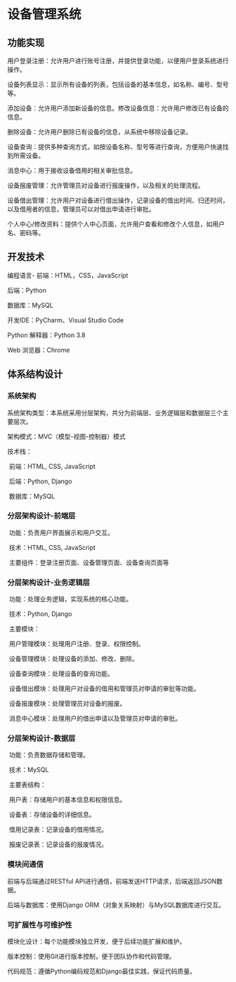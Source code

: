 # 设备管理系统

## 功能实现

用户登录注册：允许用户进行账号注册，并提供登录功能，以便用户登录系统进行操作。

设备列表显示：显示所有设备的列表，包括设备的基本信息，如名称、编号、型号等。

添加设备：允许用户添加新设备的信息。修改设备信息：允许用户修改已有设备的信息。

删除设备：允许用户删除已有设备的信息，从系统中移除设备记录。

设备查询：提供多种查询方式，如按设备名称、型号等进行查询，方便用户快速找到所需设备。

消息中心：用于接收设备借用的相关审批信息。

设备报废管理：允许管理员对设备进行报废操作，以及相关的处理流程。

设备借出管理：允许用户对设备进行借出操作，记录设备的借出时间、归还时间，以及借用者的信息，管理员可以对借出申请进行审批。

个人中心/修改资料：提供个人中心页面，允许用户查看和修改个人信息，如用户名、密码等。

## 开发技术

编程语言- 前端：HTML，CSS，JavaScript

后端：Python

数据库：MySQL

开发IDE：PyCharm、Visual Studio Code

Python 解释器：Python 3.8

Web 浏览器：Chrome

## 体系结构设计

### 系统架构

系统架构类型：本系统采用分层架构，共分为前端层、业务逻辑层和数据层三个主要层次。

架构模式：MVC（模型-视图-控制器）模式

技术栈：

​	前端：HTML, CSS, JavaScript

​	后端：Python, Django

​	数据库：MySQL

### 分层架构设计-前端层

​	功能：负责用户界面展示和用户交互。

​	技术：HTML, CSS, JavaScript

​	主要组件：登录注册页面、设备管理页面、设备查询页面等

### 分层架构设计-业务逻辑层

​	功能：处理业务逻辑，实现系统的核心功能。

​	技术：Python, Django

​	主要模块：

​		用户管理模块：处理用户注册、登录、权限控制。

​		设备管理模块：处理设备的添加、修改、删除。

​		设备查询模块：处理设备的查询功能。

​		设备借出模块：处理用户对设备的借用和管理员对申请的审批等功能。

​		设备报废模块：处理管理员对设备的报废。

​		消息中心模块：处理用户的借出申请以及管理员对申请的审批。

### 分层架构设计-数据层

​	功能：负责数据存储和管理。

​	技术：MySQL

​	主要表结构：

​		用户表：存储用户的基本信息和权限信息。

​		设备表：存储设备的详细信息。

​		借用记录表：记录设备的借用情况。

​		报废记录表：记录设备的报废情况。

### 模块间通信

前端与后端通过RESTful API进行通信，前端发送HTTP请求，后端返回JSON数据。

后端与数据库：使用Django ORM（对象关系映射）与MySQL数据库进行交互。

### 可扩展性与可维护性

模块化设计：每个功能模块独立开发，便于后续功能扩展和维护。

版本控制：使用Git进行版本控制，便于团队协作和代码管理。

代码规范：遵循Python编码规范和Django最佳实践，保证代码质量。
